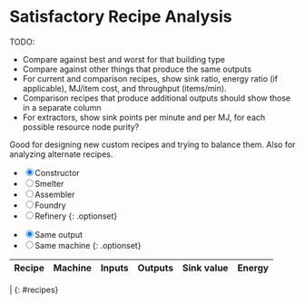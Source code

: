 Satisfactory Recipe Analysis
============================

TODO:
- Compare against best and worst for that building type
- Compare against other things that produce the same outputs
- For current and comparison recipes, show sink ratio, energy ratio (if applicable), MJ/item cost, and throughput (items/min).
- Comparison recipes that produce additional outputs should show those in a separate column
- For extractors, show sink points per minute and per MJ, for each possible resource node purity?

Good for designing new custom recipes and trying to balance them. Also for analyzing alternate recipes.


* <label><input type=radio name=machine value=constructor checked>Constructor</label>
* <label><input type=radio name=machine value=smelter>Smelter</label>
* <label><input type=radio name=machine value=assembler>Assembler</label>
* <label><input type=radio name=machine value=foundry>Foundry</label>
* <label><input type=radio name=machine value=refinery>Refinery</label>
{: .optionset}

<form id=recipe></form>

* <label><input type=radio name=recipefilter value=sameoutput checked>Same output</label>
* <label><input type=radio name=recipefilter value=samemachine>Same machine</label>
{: .optionset}

Recipe | Machine | Inputs | Outputs | Sink value | Energy
-------|---------|--------|---------|------------|--------
 |
{: #recipes}

<!-- One of these works on Sikorsky, one works on GH Pages. The other will 404 either way. -->
<script type=module src="/static/satisfactory-recipes.js"></script>
<script type=module src="satisfactory-recipes.js"></script>
<script>console.warn("Expected one (but not two) 404 errors loading JavaScript files")</script>

<style>
#recipe table tr td:not(:first-child) {width: 100%;}
#recipes {width: 100%;}
ul.optionset {list-style-type: none; display: flex; padding-left: 0;}
ul.optionset li {list-style-image: none;}
.highlight {background: #cfe;}
#recipes th {cursor: pointer;}
</style>
